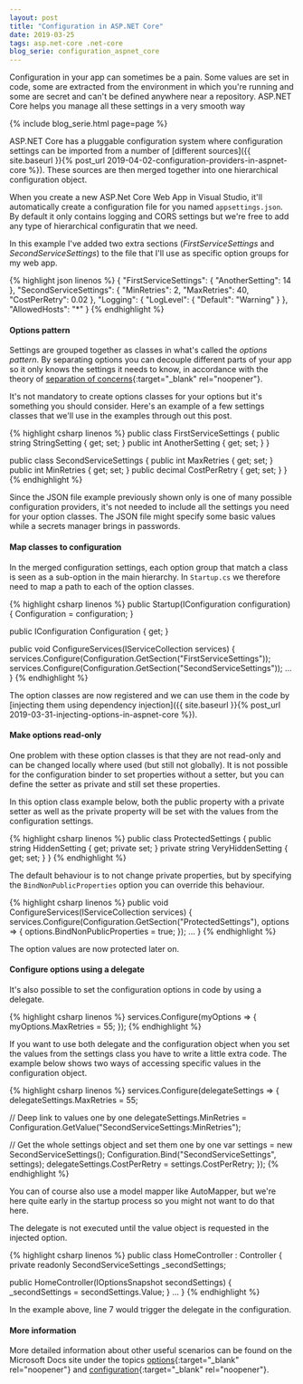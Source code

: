 ```yaml
---
layout: post
title: "Configuration in ASP.NET Core"
date: 2019-03-25
tags: asp.net-core .net-core
blog_serie: configuration_aspnet_core
---
```


<p class="intro"><span class="dropcap">C</span>onfiguration in your app can sometimes be a pain. Some values are set in code, some are extracted from the environment in which you're running and some are secret and can't be defined anywhere near a repository. ASP.NET Core helps you manage all these settings in a very smooth way</p>

{%
  include blog_serie.html
  page=page
%}

ASP.NET Core has a pluggable configuration system where configuration settings can be imported from a number of [different sources]({{ site.baseurl }}{% post_url 2019-04-02-configuration-providers-in-aspnet-core %}). These sources are then merged together into one hierarchical configuration object.

When you create a new ASP.Net Core Web App in Visual Studio, it'll automatically create a configuration file for you named <code class="code">appsettings.json</code>. By default it only contains logging and CORS settings but we're free to add any type of hierarchical configuratin that we need.

In this example I've added two extra sections (<i>FirstServiceSettings</i> and <i>SecondServiceSettings</i>) to the file that I'll use as specific option groups for my web app.

{% highlight json linenos %}
{
  "FirstServiceSettings": {
    "AnotherSetting": 14
  },
  "SecondServiceSettings": {
    "MinRetries": 2,
    "MaxRetries": 40,
    "CostPerRetry": 0.02
  },
  "Logging": {
    "LogLevel": {
      "Default": "Warning"
    }
  },
  "AllowedHosts": "*"
}
{% endhighlight %}

#### Options pattern

Settings are grouped together as classes in what's called the <i>options pattern</i>. By separating options you can decouple different parts of your app so it only knows the settings it needs to know, in accordance with the theory of [separation of concerns](https://en.wikipedia.org/wiki/Separation_of_concerns){:target="_blank" rel="noopener"}.

It's not mandatory to create options classes for your options but it's something you should consider. Here's an example of a few settings classes that we'll use in the examples through out this post.

{% highlight csharp linenos %}
public class FirstServiceSettings
{
  public string StringSetting { get; set; }
  public int AnotherSetting { get; set; }
}

public class SecondServiceSettings
{
  public int MaxRetries { get; set; }
  public int MinRetries { get; set; }
  public decimal CostPerRetry { get; set; }
}
{% endhighlight %}

Since the JSON file example previously shown only is one of many possible configuration providers, it's not needed to include all the settings you need for your option classes. The JSON file might specify some basic values while a secrets manager brings in passwords.

#### Map classes to configuration

In the merged configuration settings, each option group that match a class is seen as a sub-option in the main hierarchy. In <code class="code">Startup.cs</code> we therefore need to map a path to each of the option classes.

{% highlight csharp linenos %}
public Startup(IConfiguration configuration)
{
  Configuration = configuration;
}

public IConfiguration Configuration { get; }

public void ConfigureServices(IServiceCollection services)
{
  services.Configure<FirstServiceSettings>(Configuration.GetSection("FirstServiceSettings"));
  services.Configure<SecondServiceSettings>(Configuration.GetSection("SecondServiceSettings"));
  ...
}
{% endhighlight %}

The option classes are now registered and we can use them in the code by [injecting them using dependency injection]({{ site.baseurl }}{% post_url 2019-03-31-injecting-options-in-aspnet-core %}).

#### Make options read-only

One problem with these option classes is that they are not read-only and can be changed locally where used (but still not globally). It is not possible for the configuration binder to set properties without a setter, but you can define the setter as private and still set these properties.

In this option class example below, both the public property with a private setter as well as the private property will be set with the values from the configuration settings.

{% highlight csharp linenos %}
public class ProtectedSettings
{
  public string HiddenSetting { get; private set; }
  private string VeryHiddenSetting { get; set; }
}
{% endhighlight %}

The default behaviour is to not change private properties, but by specifying the <code class="code">BindNonPublicProperties</code> option you can override this behaviour.

{% highlight csharp linenos %}
public void ConfigureServices(IServiceCollection services)
{
  services.Configure<ProtectedSettings>(Configuration.GetSection("ProtectedSettings"), options =>
  {
      options.BindNonPublicProperties = true;
  });
  ...
}
{% endhighlight %}

The option values are now protected later on.

#### Configure options using a delegate

It's also possible to set the configuration options in code by using a delegate. 

{% highlight csharp linenos %}
services.Configure<SecondServiceSettings>(myOptions =>
{
    myOptions.MaxRetries = 55;
});
{% endhighlight %}

If you want to use both delegate and the configuration object when you set the values from the settings class you have to write a little extra code. The example below shows two ways of accessing specific values in the configuration object.

{% highlight csharp linenos %}
services.Configure<SecondServiceSettings>(delegateSettings => 
{
  delegateSettings.MaxRetries = 55;

  // Deep link to values one by one
  delegateSettings.MinRetries = Configuration.GetValue<int>("SecondServiceSettings:MinRetries");

  // Get the whole settings object and set them one by one
  var settings = new SecondServiceSettings();
  Configuration.Bind("SecondServiceSettings", settings);
  delegateSettings.CostPerRetry = settings.CostPerRetry;
});
{% endhighlight %}

You can of course also use a model mapper like AutoMapper, but we're here quite early in the startup process so you might not want to do that here.

The delegate is not executed until the value object is requested in the injected option.

{% highlight csharp linenos %}
public class HomeController : Controller
{
  private readonly SecondServiceSettings _secondSettings;

  public HomeController(IOptionsSnapshot<SecondServiceSettings> secondSettings)
  {
      _secondSettings = secondSettings.Value;
  }
  ...
}
{% endhighlight %}

In the example above, line 7 would trigger the delegate in the configuration.

#### More information

More detailed information about other useful scenarios can be found on the Microsoft Docs site under the topics [options](https://docs.microsoft.com/en-us/aspnet/core/fundamentals/configuration/options?view=aspnetcore-2.2){:target="_blank" rel="noopener"} and [configuration](https://docs.microsoft.com/en-gb/aspnet/core/fundamentals/configuration/index?view=aspnetcore-2.2){:target="_blank" rel="noopener"}.
